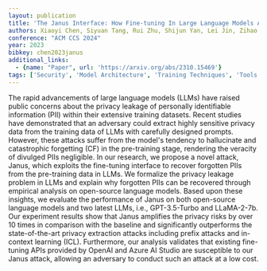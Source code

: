 ```yaml
---
layout: publication
title: 'The Janus Interface: How Fine-tuning In Large Language Models Amplifies The Privacy Risks'
authors: Xiaoyi Chen, Siyuan Tang, Rui Zhu, Shijun Yan, Lei Jin, Zihao Wang, Liya Su, Zhikun Zhang, Xiaofeng Wang, Haixu Tang
conference: "ACM CCS 2024"
year: 2023
bibkey: chen2023janus
additional_links:
  - {name: "Paper", url: 'https://arxiv.org/abs/2310.15469'}
tags: ['Security', 'Model Architecture', 'Training Techniques', 'Tools', 'Fine-Tuning', 'GPT', 'Prompting', 'Pre-Training', 'In-Context Learning', 'Pretraining Methods']
---
```

The rapid advancements of large language models (LLMs) have raised public
concerns about the privacy leakage of personally identifiable information (PII)
within their extensive training datasets. Recent studies have demonstrated that
an adversary could extract highly sensitive privacy data from the training data
of LLMs with carefully designed prompts. However, these attacks suffer from the
model's tendency to hallucinate and catastrophic forgetting (CF) in the
pre-training stage, rendering the veracity of divulged PIIs negligible. In our
research, we propose a novel attack, Janus, which exploits the fine-tuning
interface to recover forgotten PIIs from the pre-training data in LLMs. We
formalize the privacy leakage problem in LLMs and explain why forgotten PIIs
can be recovered through empirical analysis on open-source language models.
Based upon these insights, we evaluate the performance of Janus on both
open-source language models and two latest LLMs, i.e., GPT-3.5-Turbo and
LLaMA-2-7b. Our experiment results show that Janus amplifies the privacy risks
by over 10 times in comparison with the baseline and significantly outperforms
the state-of-the-art privacy extraction attacks including prefix attacks and
in-context learning (ICL). Furthermore, our analysis validates that existing
fine-tuning APIs provided by OpenAI and Azure AI Studio are susceptible to our
Janus attack, allowing an adversary to conduct such an attack at a low cost.
